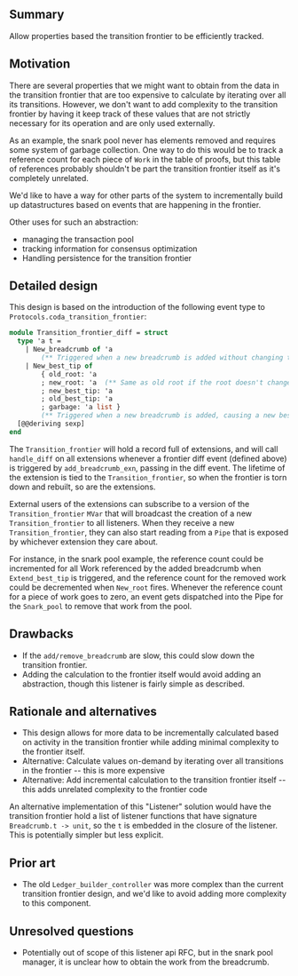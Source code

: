 ## Summary

[summary]: #summary

Allow properties based the transition frontier to be efficiently tracked.

## Motivation

[motivation]: #motivation

There are several properties that we might want to obtain from the data in the
transition frontier that are too expensive to calculate by iterating over all
its transitions. However, we don't want to add complexity to the transition
frontier by having it keep track of these values that are not strictly necessary
for its operation and are only used externally.

As an example, the snark pool never has elements removed and requires some
system of garbage collection. One way to do this would be to track a reference
count for each piece of `Work` in the table of proofs, but this table of
references probably shouldn't be part the transition frontier itself as it's
completely unrelated.

We'd like to have a way for other parts of the system to incrementally build up
datastructures based on events that are happening in the frontier.

Other uses for such an abstraction:

- managing the transaction pool
- tracking information for consensus optimization
- Handling persistence for the transition frontier

## Detailed design

[detailed-design]: #detailed-design

This design is based on the introduction of the following event type to
`Protocols.coda_transition_frontier`:

```ocaml
module Transition_frontier_diff = struct
  type 'a t =
    | New_breadcrumb of 'a
        (** Triggered when a new breadcrumb is added without changing the root or best_tip *)
    | New_best_tip of
        { old_root: 'a
        ; new_root: 'a  (** Same as old root if the root doesn't change *)
        ; new_best_tip: 'a
        ; old_best_tip: 'a
        ; garbage: 'a list }
        (** Triggered when a new breadcrumb is added, causing a new best_tip *)
  [@@deriving sexp]
end
```

The `Transition_frontier` will hold a record full of extensions, and will call
`handle_diff` on all extensions whenever a frontier diff event (defined above)
is triggered by `add_breadcrumb_exn`, passing in the diff event. The lifetime of
the extension is tied to the `Transition_frontier`, so when the frontier is torn
down and rebuilt, so are the extensions.

External users of the extensions can subscribe to a version of the
`Transition_frontier` `MVar` that will broadcast the creation of a new
`Transition_frontier` to all listeners. When they receive a new
`Transition_frontier`, they can also start reading from a `Pipe` that is exposed
by whichever extension they care about.

For instance, in the snark pool example, the reference count could be
incremented for all Work referenced by the added breadcrumb when
`Extend_best_tip` is triggered, and the reference count for the removed work
could be decremented when `New_root` fires. Whenever the reference count for a
piece of work goes to zero, an event gets dispatched into the Pipe for the
`Snark_pool` to remove that work from the pool.

## Drawbacks

[drawbacks]: #drawbacks

- If the `add/remove_breadcrumb` are slow, this could slow down the transition
  frontier.
- Adding the calculation to the frontier itself would avoid adding an
  abstraction, though this listener is fairly simple as described.

## Rationale and alternatives

[rationale-and-alternatives]: #rationale-and-alternatives

- This design allows for more data to be incrementally calculated based on
  activity in the transition frontier while adding minimal complexity to the
  frontier itself.
- Alternative: Calculate values on-demand by iterating over all transitions in
  the frontier -- this is more expensive
- Alternative: Add incremental calculation to the transition frontier itself --
  this adds unrelated complexity to the frontier code

An alternative implementation of this "Listener" solution would have the
transition frontier hold a list of listener functions that have signature
`Breadcrumb.t -> unit`, so the `t` is embedded in the closure of the listener.
This is potentially simpler but less explicit.

## Prior art

[prior-art]: #prior-art

- The old `Ledger_builder_controller` was more complex than the current
  transition frontier design, and we'd like to avoid adding more complexity to
  this component.

## Unresolved questions

[unresolved-questions]: #unresolved-questions

- Potentially out of scope of this listener api RFC, but in the snark pool
  manager, it is unclear how to obtain the work from the breadcrumb.
